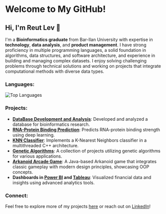 # Welcome to My GitHub!

## Hi, I'm Reut Lev 👋

I'm a **Bioinformatics graduate** from Bar-Ilan University with expertise in **technology**, **data analysis**, and **product management**. I have strong proficiency in multiple programming languages, a solid foundation in algorithms, data structures, and software architecture, and experience in building and managing complex datasets. I enjoy solving challenging problems through technical solutions and working on projects that integrate computational methods with diverse data types.

### Languages:
  <img src="https://github-readme-stats.vercel.app/api/top-langs/?username=reutlev98&layout=compact&hide=html,css&hide_progress=true&bg_color=0d1117&title_color=ff69b4&text_color=ffffff&icon_color=79ff97&border_color=ffffff&hide_title=true&hide_border=true" alt="Top Languages">

### Projects:
- **[DataBase Development and Analysis](https://github.com/reutlev98/CRISPR-Database-Development-Analysis-Project.git)**: Developed and analyzed a database for bioinformatics research.
- **[RNA-Protein Binding Prediction](https://github.com/reutlev98/Deep-Learning-RNA-Binding-Prediction.git)**: Predicts RNA-protein binding strength using deep learning.
- **[KNN Classifier](https://github.com/reutlev98/KNN-Classifier.git)**: Implements a K-Nearest Neighbors classifier in a multithreaded C++ architecture.
- **[Genetic Algorithms](https://github.com/reutlev98?tab=repositories)**: A collection of projects utilizing genetic algorithms for various applications.
- **[Arkanoid Arcade Game](https://github.com/reutlev98/Arkanoid-Game-Implementation.git)**: A Java-based Arkanoid game that integrates classic gameplay with modern design principles, showcasing OOP concepts.
- **Dashboards in [Power BI](https://github.com/reutlev98/Power-BI-Dashboards.git) and [Tableau](https://github.com/reutlev98/Tableau-Dashboard.git)**: Visualized financial data and insights using advanced analytics tools.

### Connect:
Feel free to explore more of my projects [here](https://github.com/reutlev98?tab=repositories) or reach out on [LinkedIn](https://www.linkedin.com/in/reut-lev-55509b250/)!

